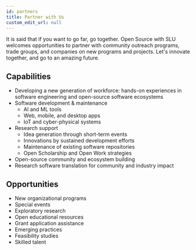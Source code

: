 ```yaml
---
id: partners
title: Partner with Us
custom_edit_url: null
---
```


It is said that if you want to go far, go together. Open Source with SLU welcomes opportunities to partner with community outreach programs, trade groups, and companies on new programs and projects. Let's innovate together, and go to an amazing future.

## Capabilities

+ Developing a new generation of workforce: hands-on experiences in software engineering and open-source software ecosystems
+ Software development & maintenance
  + AI and ML tools
  + Web, mobile, and desktop apps
  + IoT and cyber-physical systems
+ Research support
  + Idea generation through short-term events
  + Innovations by sustained development efforts
  + Maintenance of existing software repositories
  + Open Scholarship and Open Work strategies
+ Open-source community and ecosystem building
+ Research software translation for community and industry impact

## Opportunities

+ New organizational programs
+ Special events
+ Exploratory research
+ Open educational resources
+ Grant application assistance
+ Emerging practices
+ Feasibility studies
+ Skilled talent
